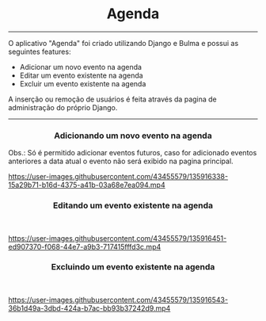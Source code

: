 <h1 align="center"> Agenda </h1>
<hr>

<p>O aplicativo "Agenda" foi criado utilizando Django e Bulma e possui as seguintes features:</p>
<ul>
  <li> Adicionar um novo evento na agenda </li>
  <li> Editar um evento existente na agenda </li>
  <li> Excluir um evento existente na agenda </li>
</ul>
A inserção ou remoção de usuários é feita através da pagina de administração do próprio Django.

<hr>
<h3 align="center"> Adicionando um novo evento na agenda </h3>
Obs.: Só é permitido adicionar eventos futuros, caso for adicionado eventos anteriores a data atual o evento não será exibido na pagina principal.
<br>

https://user-images.githubusercontent.com/43455579/135916338-15a29b71-b16d-4375-a41b-03a68e7ea094.mp4


<h3 align="center"> Editando um evento existente na agenda </h3>
<br>

https://user-images.githubusercontent.com/43455579/135916451-ed907370-f068-44e7-a9b3-717415fffd3c.mp4

<h3 align="center"> Excluindo um evento existente na agenda </h3>
<br>

https://user-images.githubusercontent.com/43455579/135916543-36b1d49a-3dbd-424a-b7ac-bb93b37242d9.mp4
